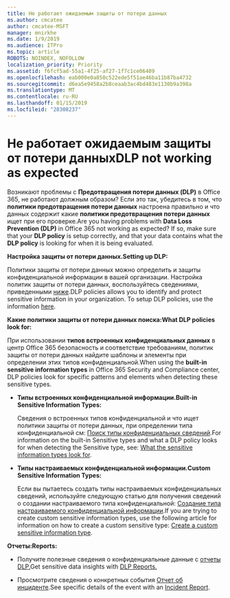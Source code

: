 ```yaml
---
title: Не работает ожидаемым защиты от потери данных
ms.author: cmcatee
author: cmcatee-MSFT
manager: mnirkhe
ms.date: 1/9/2019
ms.audience: ITPro
ms.topic: article
ROBOTS: NOINDEX, NOFOLLOW
localization_priority: Priority
ms.assetid: f6fcf5ad-55a1-4f25-af27-1f7c1ce06409
ms.openlocfilehash: eab000e0a850c522ede5f51ae46ba11b87ba4732
ms.sourcegitcommit: d6ea5e9458a2b8ceaab3ac4bd483e1130b9a398a
ms.translationtype: MT
ms.contentlocale: ru-RU
ms.lasthandoff: 01/15/2019
ms.locfileid: "28308237"
---
```

# <a name="dlp-not-working-as-expected"></a><span data-ttu-id="e1fa6-102">Не работает ожидаемым защиты от потери данных</span><span class="sxs-lookup"><span data-stu-id="e1fa6-102">DLP not working as expected</span></span>

<span data-ttu-id="e1fa6-p101">Возникают проблемы с **Предотвращения потери данных (DLP)** в Office 365, не работают должным образом? Если это так, убедитесь в том, что **политики предотвращения потери данных** настроена правильно и что данных содержит какие **политики предотвращения потери данных** ищет при его проверке.</span><span class="sxs-lookup"><span data-stu-id="e1fa6-p101">Are you having problems with **Data Loss Prevention (DLP)** in Office 365 not working as expected? If so, make sure that your **DLP policy** is setup correctly, and that your data contains what the **DLP policy** is looking for when it is being evaluated.</span></span> 
  
 <span data-ttu-id="e1fa6-105">**Настройка защиты от потери данных.**</span><span class="sxs-lookup"><span data-stu-id="e1fa6-105">**Setting up DLP:**</span></span>
  
<span data-ttu-id="e1fa6-p102">Политики защиты от потери данных можно определить и защиты конфиденциальной информации в вашей организации. Настройка политик защиты от потери данных, воспользуйтесь сведениями, приведенными [ниже](https://docs.microsoft.com/en-us/office365/securitycompliance/prevent-data-loss#set-up-dlp).</span><span class="sxs-lookup"><span data-stu-id="e1fa6-p102">DLP policies allows you to identify and protect sensitive information in your organization. To setup DLP policies, use the information [here](https://docs.microsoft.com/en-us/office365/securitycompliance/prevent-data-loss#set-up-dlp).</span></span>
  
 <span data-ttu-id="e1fa6-108">**Какие политики защиты от потери данных поиска:**</span><span class="sxs-lookup"><span data-stu-id="e1fa6-108">**What DLP policies look for:**</span></span>
  
<span data-ttu-id="e1fa6-109">При использовании **типов встроенных конфиденциальных данных** в центр Office 365 безопасность и соответствие требованиям, политик защиты от потери данных найдите шаблоны и элементы при определении этих типов конфиденциальной.</span><span class="sxs-lookup"><span data-stu-id="e1fa6-109">When using the **built-in sensitive information types** in Office 365 Security and Compliance center, DLP policies look for specific patterns and elements when detecting these sensitive types.</span></span> 
  
- <span data-ttu-id="e1fa6-110">**Типы встроенных конфиденциальной информации.**</span><span class="sxs-lookup"><span data-stu-id="e1fa6-110">**Built-in Sensitive Information Types:**</span></span>
    
    <span data-ttu-id="e1fa6-111">Сведения о встроенных типов конфиденциальной и что ищет политики защиты от потери данных, при определении типа конфиденциальной см: [Поиск типы конфиденциальных сведений](https://docs.microsoft.com/en-us/office365/securitycompliance/what-the-sensitive-information-types-look-for).</span><span class="sxs-lookup"><span data-stu-id="e1fa6-111">For information on the built-in Sensitive types and what a DLP policy looks for when detecting the Sensitive type, see: [What the sensitive information types look for](https://docs.microsoft.com/en-us/office365/securitycompliance/what-the-sensitive-information-types-look-for).</span></span>
    
- <span data-ttu-id="e1fa6-112">**Типы настраиваемых конфиденциальной информации.**</span><span class="sxs-lookup"><span data-stu-id="e1fa6-112">**Custom Sensitive Information Types:**</span></span>
    
    <span data-ttu-id="e1fa6-113">Если вы пытаетесь создать типы настраиваемых конфиденциальных сведений, используйте следующую статью для получения сведений о создании настраиваемого типа конфиденциальной: [Создание типа настраиваемого конфиденциальной информации](https://docs.microsoft.com/en-us/office365/securitycompliance/create-a-custom-sensitive-information-type).</span><span class="sxs-lookup"><span data-stu-id="e1fa6-113">If you are trying to create custom sensitive information types, use the following article for information on how to create a custom sensitive type: [Create a custom sensitive information type](https://docs.microsoft.com/en-us/office365/securitycompliance/create-a-custom-sensitive-information-type).</span></span>
    
 <span data-ttu-id="e1fa6-114">**Отчеты:**</span><span class="sxs-lookup"><span data-stu-id="e1fa6-114">**Reports:**</span></span>
  
- <span data-ttu-id="e1fa6-115">Получите полезные сведения о конфиденциальные данные с [отчеты DLP.](https://docs.microsoft.com/en-us/office365/securitycompliance/data-loss-prevention-policies#dlp-reports)</span><span class="sxs-lookup"><span data-stu-id="e1fa6-115">Get sensitive data insights with [DLP Reports.](https://docs.microsoft.com/en-us/office365/securitycompliance/data-loss-prevention-policies#dlp-reports)</span></span>
    
- <span data-ttu-id="e1fa6-116">Просмотрите сведения о конкретных события [Отчет об инциденте](https://docs.microsoft.com/en-us/office365/securitycompliance/data-loss-prevention-policies#incident-reports).</span><span class="sxs-lookup"><span data-stu-id="e1fa6-116">See specific details of the event with an [Incident Report](https://docs.microsoft.com/en-us/office365/securitycompliance/data-loss-prevention-policies#incident-reports).</span></span>
    

